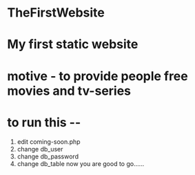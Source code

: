 # TheFirstWebsite
# My first static website 
# motive - to provide people free movies and tv-series
# to run this --
1. edit coming-soon.php
2.  change db_user
3.  change db_password
4.  change db_table
  now you are good to go......
